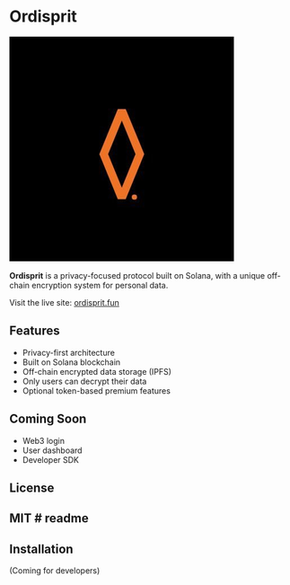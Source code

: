 # Ordisprit

![Ordisprit Logo](https://github.com/Ordisprit/readme/blob/main/6001223615493817973.jpg)

**Ordisprit** is a privacy-focused protocol built on Solana, with a unique off-chain encryption system for personal data.

Visit the live site: [ordisprit.fun](https://ordisprit.fun)

## Features

- Privacy-first architecture  
- Built on Solana blockchain  
- Off-chain encrypted data storage (IPFS)  
- Only users can decrypt their data  
- Optional token-based premium features  

## Coming Soon

- Web3 login  
- User dashboard  
- Developer SDK  

## License

MIT # readme
---

## Installation 
(Coming for developers)
